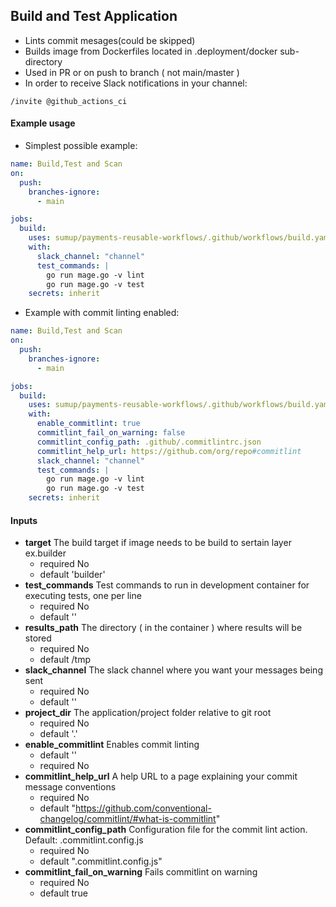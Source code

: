 ## Build and Test Application
- Lints commit mesages(could be skipped)
- Builds image from Dockerfiles located in .deployment/docker sub-directory
- Used in PR or on push to branch ( not main/master )
- In order to receive Slack notifications in your channel:
```
/invite @github_actions_ci 
```

#### Example usage

 - Simplest possible example:

```yaml
name: Build,Test and Scan
on:
  push:
    branches-ignore:
      - main

jobs:
  build:
    uses: sumup/payments-reusable-workflows/.github/workflows/build.yaml
    with:
      slack_channel: "channel"
      test_commands: |
        go run mage.go -v lint
        go run mage.go -v test
    secrets: inherit
```

- Example with commit linting enabled:

```yaml
name: Build,Test and Scan
on:
  push:
    branches-ignore:
      - main

jobs:
  build:
    uses: sumup/payments-reusable-workflows/.github/workflows/build.yaml
    with:
      enable_commitlint: true
      commitlint_fail_on_warning: false
      commitlint_config_path: .github/.commitlintrc.json
      commitlint_help_url: https://github.com/org/repo#commitlint
      slack_channel: "channel"
      test_commands: |
        go run mage.go -v lint
        go run mage.go -v test
    secrets: inherit
```

#### Inputs

  - **target** The build target if image needs to be build to sertain layer ex.builder
      - required No
      - default 'builder'
  - **test_commands** Test commands to run in development container for executing tests, one per line
      - required No
      - default ''
  - **results_path** The directory ( in the container ) where results will be stored
      - required No
      - default /tmp
  - **slack_channel** The slack channel where you want your messages being sent
      - required No
      - default ''
  - **project_dir** The application/project folder relative to git root 
      - required No
      - default '.'
- **enable_commitlint** Enables commit linting
    - default ''
    - required No
- **commitlint_help_url** A help URL to a page explaining your commit message conventions
    - required No
    - default "https://github.com/conventional-changelog/commitlint/#what-is-commitlint"
- **commitlint_config_path** Configuration file for the commit lint action. Default: .commitlint.config.js
    - required No
    - default ".commitlint.config.js"
- **commitlint_fail_on_warning** Fails commitlint on warning
    - required No
    - default true